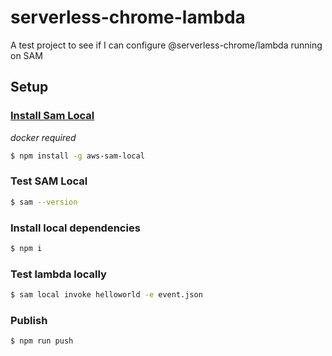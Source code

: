 # serverless-chrome-lambda
A test project to see if I can configure @serverless-chrome/lambda running on SAM

## Setup
### [Install Sam Local](https://github.com/awslabs/aws-sam-local)
 *docker required*
 ```bash
 $ npm install -g aws-sam-local
 ```
### Test SAM Local
 ```bash
 $ sam --version
 ```
 
### Install local dependencies
 ```bash
 $ npm i 
 ```
 
### Test lambda locally
 ```bash
 $ sam local invoke helloworld -e event.json
 ```
 
### Publish 
  ```bash
  $ npm run push
  ```


